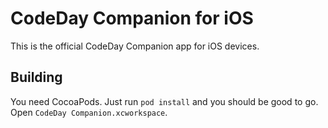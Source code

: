 # CodeDay Companion for iOS

This is the official CodeDay Companion app for iOS devices.

## Building

You need CocoaPods. Just run `pod install` and you should be good to go. Open `CodeDay Companion.xcworkspace`.
